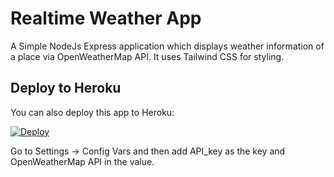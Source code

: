 # Realtime Weather App
A Simple NodeJs Express application which displays weather information of a place via OpenWeatherMap API. It uses Tailwind CSS for styling.

## Deploy to Heroku
You can also deploy this app to Heroku:

[![Deploy](https://www.herokucdn.com/deploy/button.svg)](https://heroku.com/deploy?template=https://github.com/darkpanda08/weather-application)

Go to Settings -> Config Vars and then add API_key as the key and OpenWeatherMap API in the value.
